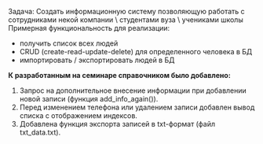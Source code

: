 Задача: Создать информационную систему позволяющую работать с сотрудниками некой компании \ студентами вуза \ учениками школы
Примерная функциональность для реализации:
- получить список всех людей
- CRUD (create-read-update-delete) для определенного человека в БД
- импортировать / экспортировать людей в БД

**К разработанным на семинаре справочником было добавлено:**

1. Запрос на дополнительное внесение информации при добавлении новой записи (функция add_info_again()).
2. Перед изменением телефона или удалением записи добавлен вывод списка с отображением индексов.
3. Добавлена функция экспорта записей в txt-формат (файл txt_data.txt).